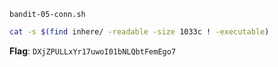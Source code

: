 `bandit-05-conn.sh`
```bash
cat -s $(find inhere/ -readable -size 1033c ! -executable)
```
**Flag**: `DXjZPULLxYr17uwoI01bNLQbtFemEgo7`